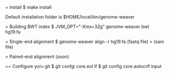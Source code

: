 
= install
$ make install

Default installation folder is
$HOME/local/bin/genome-weaver

= Building BWT index 
$ JVM_OPT="-Xmx=32g" genome-weaver bwt hg19.fa 

= Single-end alignment
$ genome-weaver align -r hg19.fa (fastq file)  > (sam file)


= Paired-end alignment
 (soon)
 
 

== Configure yoru git
   $ git confgi core.eol lf
   $ git config core.autocrlf input

